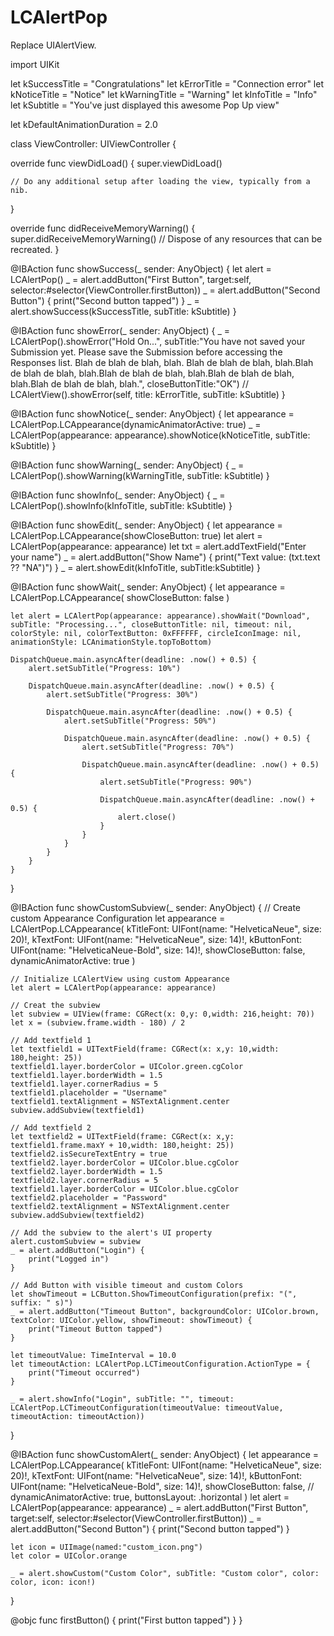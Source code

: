 # LCAlertPop
Replace UIAlertView.




import UIKit

let kSuccessTitle = "Congratulations" let kErrorTitle = "Connection error" let kNoticeTitle = "Notice" let kWarningTitle = "Warning" let kInfoTitle = "Info" let kSubtitle = "You've just displayed this awesome Pop Up view"

let kDefaultAnimationDuration = 2.0

class ViewController: UIViewController {

override func viewDidLoad() {
    super.viewDidLoad()
    
    // Do any additional setup after loading the view, typically from a nib.
}

override func didReceiveMemoryWarning() {
    super.didReceiveMemoryWarning()
    // Dispose of any resources that can be recreated.
}

@IBAction func showSuccess(_ sender: AnyObject) {
    let alert = LCAlertPop()
    _ = alert.addButton("First Button", target:self, selector:#selector(ViewController.firstButton))
    _ = alert.addButton("Second Button") {
        print("Second button tapped")
    }
    _ = alert.showSuccess(kSuccessTitle, subTitle: kSubtitle)
}

@IBAction func showError(_ sender: AnyObject) {
    _ = LCAlertPop().showError("Hold On...", subTitle:"You have not saved your Submission yet. Please save the Submission before accessing the Responses list. Blah de blah de blah, blah. Blah de blah de blah, blah.Blah de blah de blah, blah.Blah de blah de blah, blah.Blah de blah de blah, blah.Blah de blah de blah, blah.", closeButtonTitle:"OK")
    //        LCAlertView().showError(self, title: kErrorTitle, subTitle: kSubtitle)
}

@IBAction func showNotice(_ sender: AnyObject) {
    let appearance = LCAlertPop.LCAppearance(dynamicAnimatorActive: true)
    _ = LCAlertPop(appearance: appearance).showNotice(kNoticeTitle, subTitle: kSubtitle)
}

@IBAction func showWarning(_ sender: AnyObject) {
    _ = LCAlertPop().showWarning(kWarningTitle, subTitle: kSubtitle)
}

@IBAction func showInfo(_ sender: AnyObject) {
    _ = LCAlertPop().showInfo(kInfoTitle, subTitle: kSubtitle)
}

@IBAction func showEdit(_ sender: AnyObject) {
    let appearance = LCAlertPop.LCAppearance(showCloseButton: true)
    let alert = LCAlertPop(appearance: appearance)
    let txt = alert.addTextField("Enter your name")
    _ = alert.addButton("Show Name") {
        print("Text value: \(txt.text ?? "NA")")
    }
    _ = alert.showEdit(kInfoTitle, subTitle:kSubtitle)
}

@IBAction func showWait(_ sender: AnyObject) {
    let appearance = LCAlertPop.LCAppearance(
        showCloseButton: false
    )
    
    let alert = LCAlertPop(appearance: appearance).showWait("Download", subTitle: "Processing...", closeButtonTitle: nil, timeout: nil, colorStyle: nil, colorTextButton: 0xFFFFFF, circleIconImage: nil, animationStyle: LCAnimationStyle.topToBottom)
    
    DispatchQueue.main.asyncAfter(deadline: .now() + 0.5) {
        alert.setSubTitle("Progress: 10%")
        
        DispatchQueue.main.asyncAfter(deadline: .now() + 0.5) {
            alert.setSubTitle("Progress: 30%")
            
            DispatchQueue.main.asyncAfter(deadline: .now() + 0.5) {
                alert.setSubTitle("Progress: 50%")
                
                DispatchQueue.main.asyncAfter(deadline: .now() + 0.5) {
                    alert.setSubTitle("Progress: 70%")
                    
                    DispatchQueue.main.asyncAfter(deadline: .now() + 0.5) {
                        alert.setSubTitle("Progress: 90%")
                        
                        DispatchQueue.main.asyncAfter(deadline: .now() + 0.5) {
                            alert.close()
                        }
                    }
                }
            }
        }
    }
}

@IBAction func showCustomSubview(_ sender: AnyObject) {
    // Create custom Appearance Configuration
    let appearance = LCAlertPop.LCAppearance(
        kTitleFont: UIFont(name: "HelveticaNeue", size: 20)!,
        kTextFont: UIFont(name: "HelveticaNeue", size: 14)!,
        kButtonFont: UIFont(name: "HelveticaNeue-Bold", size: 14)!,
        showCloseButton: false,
        dynamicAnimatorActive: true
    )
    
    // Initialize LCAlertView using custom Appearance
    let alert = LCAlertPop(appearance: appearance)
    
    // Creat the subview
    let subview = UIView(frame: CGRect(x: 0,y: 0,width: 216,height: 70))
    let x = (subview.frame.width - 180) / 2
    
    // Add textfield 1
    let textfield1 = UITextField(frame: CGRect(x: x,y: 10,width: 180,height: 25))
    textfield1.layer.borderColor = UIColor.green.cgColor
    textfield1.layer.borderWidth = 1.5
    textfield1.layer.cornerRadius = 5
    textfield1.placeholder = "Username"
    textfield1.textAlignment = NSTextAlignment.center
    subview.addSubview(textfield1)
    
    // Add textfield 2
    let textfield2 = UITextField(frame: CGRect(x: x,y: textfield1.frame.maxY + 10,width: 180,height: 25))
    textfield2.isSecureTextEntry = true
    textfield2.layer.borderColor = UIColor.blue.cgColor
    textfield2.layer.borderWidth = 1.5
    textfield2.layer.cornerRadius = 5
    textfield1.layer.borderColor = UIColor.blue.cgColor
    textfield2.placeholder = "Password"
    textfield2.textAlignment = NSTextAlignment.center
    subview.addSubview(textfield2)
    
    // Add the subview to the alert's UI property
    alert.customSubview = subview
    _ = alert.addButton("Login") {
        print("Logged in")
    }
    
    // Add Button with visible timeout and custom Colors
    let showTimeout = LCButton.ShowTimeoutConfiguration(prefix: "(", suffix: " s)")
    _ = alert.addButton("Timeout Button", backgroundColor: UIColor.brown, textColor: UIColor.yellow, showTimeout: showTimeout) {
        print("Timeout Button tapped")
    }
    
    let timeoutValue: TimeInterval = 10.0
    let timeoutAction: LCAlertPop.LCTimeoutConfiguration.ActionType = {
        print("Timeout occurred")
    }
    
    _ = alert.showInfo("Login", subTitle: "", timeout: LCAlertPop.LCTimeoutConfiguration(timeoutValue: timeoutValue, timeoutAction: timeoutAction))
}

@IBAction func showCustomAlert(_ sender: AnyObject) {
    let appearance = LCAlertPop.LCAppearance(
        kTitleFont: UIFont(name: "HelveticaNeue", size: 20)!,
        kTextFont: UIFont(name: "HelveticaNeue", size: 14)!,
        kButtonFont: UIFont(name: "HelveticaNeue-Bold", size: 14)!,
        showCloseButton: false,
        //            dynamicAnimatorActive: true,
        buttonsLayout: .horizontal
    )
    let alert = LCAlertPop(appearance: appearance)
    _ = alert.addButton("First Button", target:self, selector:#selector(ViewController.firstButton))
    _ = alert.addButton("Second Button") {
        print("Second button tapped")
    }
    
    let icon = UIImage(named:"custom_icon.png")
    let color = UIColor.orange
    
    _ = alert.showCustom("Custom Color", subTitle: "Custom color", color: color, icon: icon!)
}

@objc func firstButton() {
    print("First button tapped")
}
}
